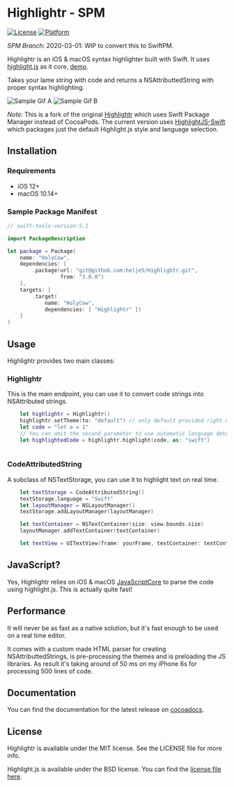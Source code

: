 # Highlightr - SPM

[![License](https://img.shields.io/cocoapods/l/Highlightr.svg?style=flat)](http://cocoapods.org/pods/Highlightr)
[![Platform](https://img.shields.io/cocoapods/p/Highlightr.svg?style=flat)](http://cocoapods.org/pods/Highlightr)

*SPM Branch*: 2020-03-01: WIP to convert this to SwiftPM.

Highlightr is an iOS & macOS syntax highlighter built with Swift. It uses [highlight.js](https://highlightjs.org/) as it core, [demo](https://highlightjs.org/static/demo/).

Takes your lame string with code and returns a NSAttributtedString with proper syntax highlighting.

![Sample Gif A](https://raw.githubusercontent.com/raspu/Highlightr/master/mix2.gif)
![Sample Gif B](https://raw.githubusercontent.com/raspu/Highlightr/master/coding.gif)

*Note:*
This is a fork of the original
[Highlightr](https://github.com/raspu/Highlightr)
which uses Swift Package Manager instead of CocoaPods.
The current version uses
[HighlightJS-Swift](https://github.com/SwiftWebResources/HighlightJS-Swift)
which packages just the default Highlight.js style and language selection.

## Installation

### Requirements

- iOS 12+
- macOS 10.14+

### Sample Package Manifest

```swift
// swift-tools-version:5.1

import PackageDescription

let package = Package(
    name: "HolyCow",
    dependencies: [
        .package(url: "git@github.com:helje5/Highlightr.git",
                 from: "3.0.0")
    ],
    targets: [
        .target(
            name: "HolyCow",
            dependencies: [ "Highlightr" ])
    ]
)
```


## Usage
Highlightr provides two main classes:

### Highlightr
This is the main endpoint, you can use it to convert code strings into NSAttributed strings.
```Swift
	let highlightr = Highlightr()
	highlightr.setTheme(to: "default") // only default provided right now
	let code = "let a = 1"
	// You can omit the second parameter to use automatic language detection.
	let highlightedCode = highlightr.highlight(code, as: "swift") 
	
```
### CodeAttributedString
A subclass of NSTextStorage, you can use it to highlight text on real time.
```Swift
	let textStorage = CodeAttributedString()
	textStorage.language = "Swift"
	let layoutManager = NSLayoutManager()
	textStorage.addLayoutManager(layoutManager)

	let textContainer = NSTextContainer(size: view.bounds.size)
	layoutManager.addTextContainer(textContainer)

	let textView = UITextView(frame: yourFrame, textContainer: textContainer)
```

## JavaScript?

Yes, Highlightr relies on iOS & macOS [JavaScriptCore](https://developer.apple.com/library/ios/documentation/Carbon/Reference/WebKit_JavaScriptCore_Ref/index.html#//apple_ref/doc/uid/TP40004754) to parse the code using highlight.js. This is actually quite fast!

## Performance

It will never be as fast as a native solution, but it's fast enough to be used on a real time editor.

It comes with a custom made HTML parser for creating NSAttributtedStrings, is pre-processing the themes and is preloading the JS libraries. As result it's taking around of 50 ms on my iPhone 6s for processing 500 lines of code.

## Documentation

You can find the documentation for the latest release on [cocoadocs](http://cocoadocs.org/docsets/Highlightr/).

## License

Highlightr is available under the MIT license. See the LICENSE file for more info.

Highlight.js is available under the BSD license. You can find the [license file here](https://github.com/isagalaev/highlight.js/blob/master/LICENSE).
